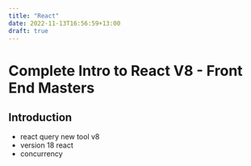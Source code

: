 ```yaml
---
title: "React"
date: 2022-11-13T16:56:59+13:00
draft: true
---
```


# Complete Intro to React V8 - Front End Masters

## Introduction
- react query new tool v8
- version 18 react
- concurrency




